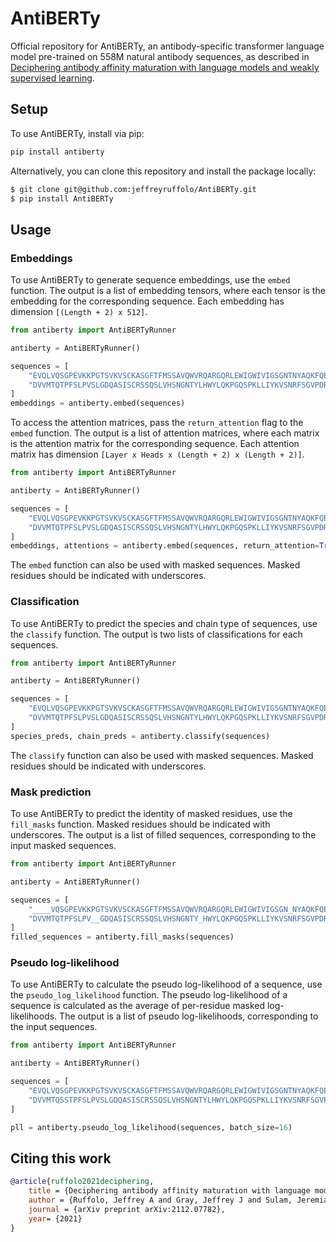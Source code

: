 # AntiBERTy
Official repository for AntiBERTy, an antibody-specific transformer language model pre-trained on 558M natural antibody sequences, as described in [Deciphering antibody affinity maturation with language models and weakly supervised learning](https://arxiv.org/abs/2112.07782).


## Setup
To use AntiBERTy, install via pip:
```bash
pip install antiberty
```

Alternatively, you can clone this repository and install the package locally:
```bash
$ git clone git@github.com:jeffreyruffolo/AntiBERTy.git 
$ pip install AntiBERTy
```

## Usage

### Embeddings

To use AntiBERTy to generate sequence embeddings, use the `embed` function. The output is a list of embedding tensors, where each tensor is the embedding for the corresponding sequence. Each embedding has dimension `[(Length + 2) x 512]`.

```python
from antiberty import AntiBERTyRunner

antiberty = AntiBERTyRunner()

sequences = [
    "EVQLVQSGPEVKKPGTSVKVSCKASGFTFMSSAVQWVRQARGQRLEWIGWIVIGSGNTNYAQKFQERVTITRDMSTSTAYMELSSLRSEDTAVYYCAAPYCSSISCNDGFDIWGQGTMVTVS",
    "DVVMTQTPFSLPVSLGDQASISCRSSQSLVHSNGNTYLHWYLQKPGQSPKLLIYKVSNRFSGVPDRFSGSGSGTDFTLKISRVEAEDLGVYFCSQSTHVPYTFGGGTKLEIK",
]
embeddings = antiberty.embed(sequences)
```

To access the attention matrices, pass the `return_attention` flag to the `embed` function. The output is a list of attention matrices, where each matrix is the attention matrix for the corresponding sequence. Each attention matrix has dimension `[Layer x Heads x (Length + 2) x (Length + 2)]`.

```python
from antiberty import AntiBERTyRunner

antiberty = AntiBERTyRunner()

sequences = [
    "EVQLVQSGPEVKKPGTSVKVSCKASGFTFMSSAVQWVRQARGQRLEWIGWIVIGSGNTNYAQKFQERVTITRDMSTSTAYMELSSLRSEDTAVYYCAAPYCSSISCNDGFDIWGQGTMVTVS",
    "DVVMTQTPFSLPVSLGDQASISCRSSQSLVHSNGNTYLHWYLQKPGQSPKLLIYKVSNRFSGVPDRFSGSGSGTDFTLKISRVEAEDLGVYFCSQSTHVPYTFGGGTKLEIK",
]
embeddings, attentions = antiberty.embed(sequences, return_attention=True)
```

The `embed` function can also be used with masked sequences. Masked residues should be indicated with underscores.

### Classification
To use AntiBERTy to predict the species and chain type of sequences, use the `classify` function. The output is two lists of classifications for each sequences.

```python
from antiberty import AntiBERTyRunner

antiberty = AntiBERTyRunner()

sequences = [
    "EVQLVQSGPEVKKPGTSVKVSCKASGFTFMSSAVQWVRQARGQRLEWIGWIVIGSGNTNYAQKFQERVTITRDMSTSTAYMELSSLRSEDTAVYYCAAPYCSSISCNDGFDIWGQGTMVTVS",
    "DVVMTQTPFSLPVSLGDQASISCRSSQSLVHSNGNTYLHWYLQKPGQSPKLLIYKVSNRFSGVPDRFSGSGSGTDFTLKISRVEAEDLGVYFCSQSTHVPYTFGGGTKLEIK",
]
species_preds, chain_preds = antiberty.classify(sequences)
```

The `classify` function can also be used with masked sequences. Masked residues should be indicated with underscores.

### Mask prediction
To use AntiBERTy to predict the identity of masked residues, use the `fill_masks` function. Masked residues should be indicated with underscores. The output is a list of filled sequences, corresponding to the input masked sequences.

```python
from antiberty import AntiBERTyRunner

antiberty = AntiBERTyRunner()

sequences = [
    "____VQSGPEVKKPGTSVKVSCKASGFTFMSSAVQWVRQARGQRLEWIGWIVIGSGN_NYAQKFQERVTITRDM__STAYMELSSLRSEDTAVYYCAAPYCSSISCNDGFD____GTMVTVS",
    "DVVMTQTPFSLPV__GDQASISCRSSQSLVHSNGNTY_HWYLQKPGQSPKLLIYKVSNRFSGVPDRFSG_GSGTDFTLKISRVEAEDLGVYFCSQSTHVPYTFGG__KLEIK",
]
filled_sequences = antiberty.fill_masks(sequences)
```

### Pseudo log-likelihood
To use AntiBERTy to calculate the pseudo log-likelihood of a sequence, use the `pseudo_log_likelihood` function. The pseudo log-likelihood of a sequence is calculated as the average of per-residue masked log-likelihoods. The output is a list of pseudo log-likelihoods, corresponding to the input sequences.

```python
from antiberty import AntiBERTyRunner

antiberty = AntiBERTyRunner()

sequences = [
    "EVQLVQSGPEVKKPGTSVKVSCKASGFTFMSSAVQWVRQARGQRLEWIGWIVIGSGNTNYAQKFQERVTITRDMSTSTAYMELSSLRSEDTAVYYCAAPYCSSISCNDGFDIWGQGTMVTVS",
    "DVVMTQSSTPFSLPVSLGDQASISCRSSQSLVHSNGNTYLHWYLQKPGQSPKLLIYKVSNRFSGVPDRFSGSGSGTDFTLKISRVEAEDLGVYFCSQSTHVPYTFGGGTKLEIK",
]

pll = antiberty.pseudo_log_likelihood(sequences, batch_size=16)
```

## Citing this work

```bibtex
@article{ruffolo2021deciphering,
    title = {Deciphering antibody affinity maturation with language models and weakly supervised learning},
    author = {Ruffolo, Jeffrey A and Gray, Jeffrey J and Sulam, Jeremias},
    journal = {arXiv preprint arXiv:2112.07782},
    year= {2021}
}
```